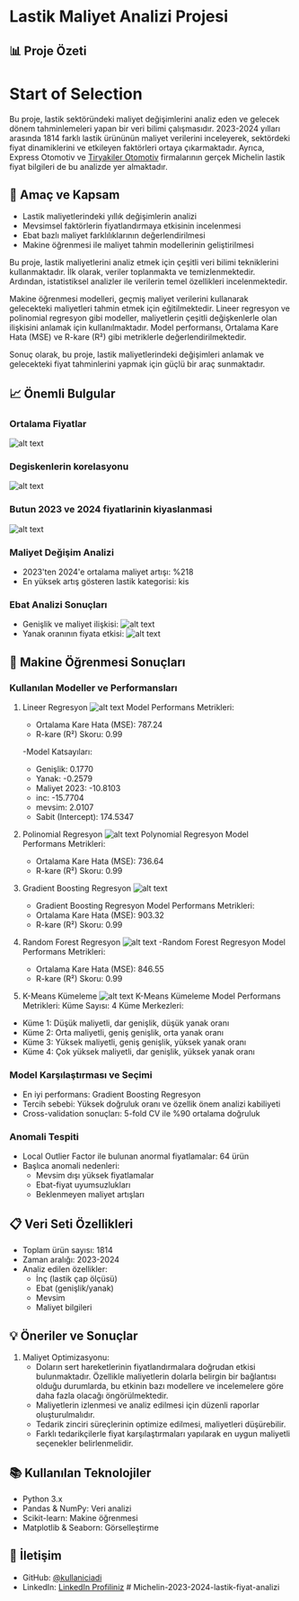 # Lastik Maliyet Analizi Projesi

## 📊 Proje Özeti

# Start of Selection
Bu proje, lastik sektöründeki maliyet değişimlerini analiz eden ve gelecek dönem tahminlemeleri yapan bir veri bilimi çalışmasıdır. 2023-2024 yılları arasında 1814 farklı lastik ürününün maliyet verilerini inceleyerek, sektördeki fiyat dinamiklerini ve etkileyen faktörleri ortaya çıkarmaktadır. Ayrıca, Express Otomotiv ve [Tiryakiler Otomotiv](link) firmalarının gerçek Michelin lastik fiyat bilgileri de bu analizde yer almaktadır.

## 🎯 Amaç ve Kapsam
- Lastik maliyetlerindeki yıllık değişimlerin analizi
- Mevsimsel faktörlerin fiyatlandırmaya etkisinin incelenmesi
- Ebat bazlı maliyet farklılıklarının değerlendirilmesi
- Makine öğrenmesi ile maliyet tahmin modellerinin geliştirilmesi

Bu proje, lastik maliyetlerini analiz etmek için çeşitli veri bilimi tekniklerini kullanmaktadır. İlk olarak, veriler toplanmakta ve temizlenmektedir. Ardından, istatistiksel analizler ile verilerin temel özellikleri incelenmektedir. 

Makine öğrenmesi modelleri, geçmiş maliyet verilerini kullanarak gelecekteki maliyetleri tahmin etmek için eğitilmektedir. Lineer regresyon ve polinomial regresyon gibi modeller, maliyetlerin çeşitli değişkenlerle olan ilişkisini anlamak için kullanılmaktadır. Model performansı, Ortalama Kare Hata (MSE) ve R-kare (R²) gibi metriklerle değerlendirilmektedir. 

Sonuç olarak, bu proje, lastik maliyetlerindeki değişimleri anlamak ve gelecekteki fiyat tahminlerini yapmak için güçlü bir araç sunmaktadır.


## 📈 Önemli Bulgular

### Ortalama Fiyatlar
![alt text](images/image-2.png)

### Degiskenlerin korelasyonu
![alt text](images/{62919B35-4E1E-4FA4-879F-18A5514F4435}.png)



### Butun 2023 ve 2024 fiyatlarinin kiyaslanmasi
![alt text](images/image-3.png)


### Maliyet Değişim Analizi
- 2023'ten 2024'e ortalama maliyet artışı: %218
- En yüksek artış gösteren lastik kategorisi: kis


### Ebat Analizi Sonuçları
- Genişlik ve maliyet ilişkisi: 
![alt text](images/image.png)
- Yanak oranının fiyata etkisi: 
![alt text](images/image-1.png)



## 🤖 Makine Öğrenmesi Sonuçları

### Kullanılan Modeller ve Performansları

1. Lineer Regresyon
![alt text](images/image-4.png)
   Model Performans Metrikleri:
    - Ortalama Kare Hata (MSE): 787.24
    - R-kare (R²) Skoru: 0.99

    -Model Katsayıları:
    - Genişlik: 0.1770
    - Yanak: -0.2579
    - Maliyet 2023: -10.8103
    - inc: -15.7704
    - mevsim: 2.0107
    - Sabit (Intercept): 174.5347

2. Polinomial Regresyon
   ![alt text](images/image-5.png)
   Polynomial Regresyon Model Performans Metrikleri:
   - Ortalama Kare Hata (MSE): 736.64
   - R-kare (R²) Skoru: 0.99

3. Gradient Boosting Regresyon
![alt text](images/image-6.png)
   -    Gradient Boosting Regresyon Model Performans Metrikleri:
   - Ortalama Kare Hata (MSE): 903.32
   - R-kare (R²) Skoru: 0.99

4. Random Forest Regresyon
![alt text](images/image-7.png)
   -Random Forest Regresyon Model Performans Metrikleri:
   - Ortalama Kare Hata (MSE): 846.55
   - R-kare (R²) Skoru: 0.99

5. K-Means Kümeleme
![alt text](images/image-8.png)
K-Means Kümeleme Model Performans Metrikleri:
Küme Sayısı: 4
Küme Merkezleri:
- Küme 1: Düşük maliyetli, dar genişlik, düşük yanak oranı
- Küme 2: Orta maliyetli, geniş genişlik, orta yanak oranı
- Küme 3: Yüksek maliyetli, geniş genişlik, yüksek yanak oranı
- Küme 4: Çok yüksek maliyetli, dar genişlik, yüksek yanak oranı


### Model Karşılaştırması ve Seçimi
- En iyi performans: Gradient Boosting Regresyon
- Tercih sebebi: Yüksek doğruluk oranı ve özellik önem analizi kabiliyeti
- Cross-validation sonuçları: 5-fold CV ile %90 ortalama doğruluk



### Anomali Tespiti

- Local Outlier Factor ile bulunan anormal fiyatlamalar: 64 ürün
- Başlıca anomali nedenleri:
  - Mevsim dışı yüksek fiyatlamalar
  - Ebat-fiyat uyumsuzlukları
  - Beklenmeyen maliyet artışları

## 📋 Veri Seti Özellikleri
- Toplam ürün sayısı: 1814
- Zaman aralığı: 2023-2024
- Analiz edilen özellikler:
  - İnç (lastik çap ölçüsü)
  - Ebat (genişlik/yanak)
  - Mevsim
  - Maliyet bilgileri

## 💡 Öneriler ve Sonuçlar


1. Maliyet Optimizasyonu:
   - Doların sert hareketlerinin fiyatlandırmalara doğrudan etkisi bulunmaktadır. Özellikle maliyetlerin dolarla belirgin bir bağlantısı olduğu durumlarda, bu etkinin bazı modellere ve incelemelere göre daha fazla olacağı öngörülmektedir.
   - Maliyetlerin izlenmesi ve analiz edilmesi için düzenli raporlar oluşturulmalıdır.
   - Tedarik zinciri süreçlerinin optimize edilmesi, maliyetleri düşürebilir.
   - Farklı tedarikçilerle fiyat karşılaştırmaları yapılarak en uygun maliyetli seçenekler belirlenmelidir.
   

## 📚 Kullanılan Teknolojiler
- Python 3.x
- Pandas & NumPy: Veri analizi
- Scikit-learn: Makine öğrenmesi
- Matplotlib & Seaborn: Görselleştirme

## 👥 İletişim
- GitHub: [@kullaniciadi](https://github.com/kullaniciadi)
- LinkedIn: [LinkedIn Profiliniz](https://linkedin.com/in/kullaniciadi) #   M i c h e l i n - 2 0 2 3 - 2 0 2 4 - l a s t i k - f i y a t - a n a l i z i 
 
 